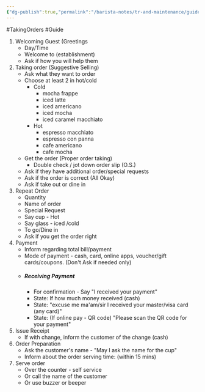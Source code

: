 ```yaml
---
{"dg-publish":true,"permalink":"/barista-notes/tr-and-maintenance/guide-for-script/"}
---
```



#TakingOrders #Guide 

1. Welcoming Guest (Greetings 
	- Day/Time
	- Welcome to (establishment)
	- Ask if how you will help them
2. Taking order (Suggestive Selling) 
	- Ask what they want to order 
	- Choose at least 2 in hot/cold
		- Cold 
			- mocha frappe
			- iced latte
			- iced americano 
			- iced mocha
			- iced caramel macchiato 
		- Hot 
			- espresso macchiato
			- espresso con panna
			- cafe americano
			- cafe mocha 
	- Get the order (Proper order taking)
		- Double check / jot down order slip (O.S.)
	- Ask if they have additional order/special requests
	- Ask if the order is correct (All Okay)
	- Ask if take out or dine in
3. Repeat Order
	- Quantity
	- Name of order
	- Special Request
	- Say cup - Hot 
	- Say glass - iced /cold
	- To go/Dine in
	- Ask if you get the order right
4. Payment 
	- Inform regarding total bill/payment 
	- Mode of payment - cash, card, online apps, voucher/gift cards/coupons. (Don't Ask if needed only)
	- ##### Receiving Payment
		- For  confirmation -  Say "I received your payment"
		- State: If how much money received (cash)
		- State: "excuse me ma'am/sir I received your master/visa card (any card)"
		- State: (If online pay  - QR code) "Please scan the QR code for your payment"
5. Issue Receipt
	- If with change, inform the customer of the change (cash)
6. Order Preparation
	- Ask the customer's name - "May I ask the name for the cup"
	- Inform about the order serving time: (within 15 mins)
7. Serve order
	- Over the counter - self service 
	- Or call the name of the customer
	- Or use buzzer or beeper